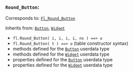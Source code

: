 ### `Round_Button`:

Corresponds to:
[`Fl_Round_Button`](http://www.fltk.org/doc-1.3/classFl__Round__Button.html)

Inherits from:
[`Button`](Button),
[`Widget`](Widget)

*   `fl.Round_Button( i, i, i, i, ns ) ==> u`
*   `fl.Round_Button( t ) ==> u` (table constructor syntax)
*   methods defined for the [`Button`](Button) userdata type
*   methods defined for the [`Widget`](Widget) userdata type
*   properties defined for the [`Button`](Button) userdata type
*   properties defined for the [`Widget`](Widget) userdata type

